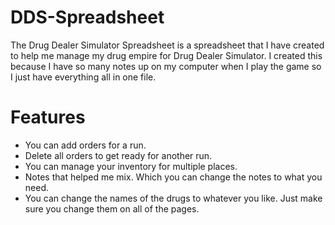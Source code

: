 # DDS-Spreadsheet
The Drug Dealer Simulator Spreadsheet is a spreadsheet that I have created to help me manage my drug empire for Drug Dealer Simulator.
I created this because I have so many notes up on my computer when I play the game so I just have everything all in one file.

# Features
* You can add orders for a run.
* Delete all orders to get ready for another run.
* You can manage your inventory for multiple places.
* Notes that helped me mix. Which you can change the notes to what you need.
* You can change the names of the drugs to whatever you like. Just make sure you change them on all of the pages.
